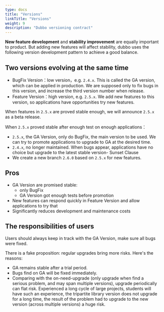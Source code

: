 ```yaml
---
type: docs
title: "Versions"
linkTitle: "Versions"
weight: 9
description: "Dubbo versioning contract"
---
```


**New feature development** and **stability improvement** are equally important to product. But adding new features will affect stability, dubbo uses the following version development pattern to achieve a good balance.

## Two versions evolving at the same time

* BugFix Version：low version，e.g. `2.4.x`. This is called the GA version, which can be applied in production. We are supposed only to fix bugs in this version, and increase the third version number when release.
* Feature Version：high version, e.g. `2.5.x`. We add new features to this version, so applications have opportunities try new features.

When features in `2.5.x` are proved stable enough, we will announce `2.5.x` as a beta release. 

When `2.5.x` proved stable after enough test on enough applications：

* `2.5.x`, the GA Version, only do BugFix, the main version to be used. We can try to promote applications to upgrade to GA at the desired time.
* `2.4.x`, no longer maintained. When bugs appear, applications have no choice but upgrade to the latest stable version- Sunset Clause
* We create a new branch `2.6.0` based on `2.5.x` for new features.

## Pros

* GA Version are promised stable:
    * only BugFix
    * GA Version got enough tests before promotion
* New features can respond quickly in Feature Version and allow applications to try that
* Significantly reduces development and maintenance costs 

## The responsibilities of users

Users should always keep in track with the GA Version, make sure all bugs were fixed.

There is a fake proposition: regular upgrades bring more risks. Here's the reasons:

* GA remains stable after a trial period.
* Bugs find on GA will be fixed immediately.
* Comparing with the on-need-upgrade (only upgrade when find a serious problem, and may span multiple versions), upgrade periodically can flat risk. Experienced a long cycle of large projects, students will have such an experience, the tripartite library version does not upgrade for a long time, the result of the problem had to upgrade to the new version (across multiple versions) a huge risk.
